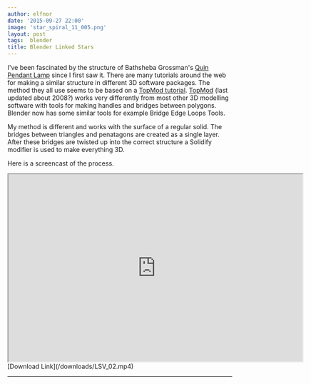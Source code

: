```yaml
---
author: elfnor
date: '2015-09-27 22:00'
image: 'star_spiral_11_005.png'
layout: post
tags:  blender
title: Blender Linked Stars
---
```


I\'ve been fascinated by the structure of Bathsheba Grossman\'s [Quin Pendant Lamp]() since I first saw it. There are many tutorials around the web for making a similar structure in different 3D software packages. The method they all use seems to be based on a [TopMod tutorial](https://www.youtube.com/watch?v=8SUjZITJIOw). [TopMod](http://www.viz.tamu.edu/faculty/ergun/research/topology/download.html) (last updated about 2008?) works very differently from most other 3D modelling software with tools for making handles and bridges between polygons. Blender now has some similar tools for example Bridge Edge Loops Tools.

My method is different and works with the surface of a regular solid. The bridges between triangles and penatagons are created as a single layer. After these bridges are twisted up into the correct structure a Solidify modifier is used to make everything 3D.

Here is a screencast of the process.

<iframe width="660" height="420" src="http://www.youtube.com/embed/1isI49e2_Hk?autoplay=0">
</iframe>
[Download Link](/downloads/LSV_02.mp4)

------------------------------------------------------------------------
